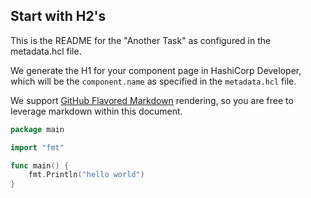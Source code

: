 ## Start with H2's

This is the README for the "Another Task" as configured in the metadata.hcl file.

We generate the H1 for your component page in HashiCorp Developer, which will be the `component.name` as specified in the `metadata.hcl` file.

We support [GitHub Flavored Markdown](https://github.github.com/gfm/) rendering, so you are free to leverage markdown within this document.

```go
package main

import "fmt"

func main() {
	fmt.Println("hello world")
}
```
